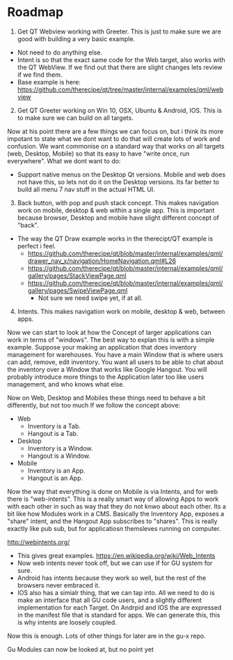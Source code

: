 # Roadmap

1. Get QT Webview working with Greeter.
This is just to make sure we are good with building a very basic example.
- Not need to do anything else.
- Intent is so that the exact same code for the Web target, also works with the QT WebView. If we find out that there are slight changes lets review if we find them.
- Base example is here: https://github.com/therecipe/qt/tree/master/internal/examples/qml/webview

2. Get QT Greeter working on Win 10, OSX, Ubuntu & Android, IOS.
This is to make sure we can build on all targets.

Now at his point there are a few things we can focus on, but i think its more impotant to state what we dont want to do that will create lots of work and confusion.
We want commonise on a standard way that works on all targets (web, Desktop, Mobile) so that its easy to have "write once, run everywhere".
What we dont want to do:
- Support native menus on the Desktop Qt versions. Mobile and web does not have this, so lets not do it on the Desktop versions. Its far better to build all menu 7 nav stuff in the actual HTML UI.

3. Back button, with pop and push stack concept.
This makes navigation work on mobile, desktop & web within a single app.
This is important because browser, Desktop and mobile have slight different concept of "back".

- The way the QT Draw example works in the therecipt/QT example is perfect i feel.
  - https://github.com/therecipe/qt/blob/master/internal/examples/qml/drawer_nav_x/navigation/HomeNavigation.qml#L26
  - https://github.com/therecipe/qt/blob/master/internal/examples/qml/gallery/pages/StackViewPage.qml
  - https://github.com/therecipe/qt/blob/master/internal/examples/qml/gallery/pages/SwipeViewPage.qml
    - Not sure we need swipe yet, if at all.

4. Intents.
This makes navigation work on mobile, desktop & web, between apps.

Now we can start to look at how the Concept of larger applications can work in terms of "windows".
The best way to explan this is with a simple example. Suppose your making an application that does inventory management for warehouses.
You have a main Window that is where users can add, remove, edit inventory.
You want all users to be able to chat about the inventory over a Window that works like Google Hangout.
You will probably introduce more things to the Application later too like users management, and who knows what else.

Now on Web, Desktop and Mobiles these things need to behave a bit differently, but not too much If we follow the concept above:
- Web
  - Inventory is a Tab.
  - Hangout is a Tab.
- Desktop
  - Inventory is a Window.
  - Hangout is a Window.
- Mobile
  - Inventory is an App.
  - Hangout is an App.

 Now the way that everything is done on Mobile is via Intents, and for web there is "web-intents". This is a really smart way of allowing Apps to work with each other in such as way that they do not knwo about each other.
 Its a bit like how Modules work in a CMS.
 Basically the Inventory App, exposes a "share" intent, and the Hangout App subscribes to "shares".
 This is really exactly like pub sub, but for applicatiosn themsleves running on computer.

 http://webintents.org/
 - This gives great examples.
 https://en.wikipedia.org/wiki/Web_Intents
 -  Now web intents never took off, but we can use if for GU system for sure.
 - Android has intents because they work so well, but the rest of the browsers never embraced it.
 - IOS also has a simialr thing, that we can tap into.
 All we need to do is make an interface that all GU code users, and a slightly different implementation for each Target.
 On Andrpid and IOS the are expressed in the manifest file that is standard for apps.
 We can generate this, this is why intents are loosely coupled.


Now this is enough. Lots of other things for later are in the gu-x repo.

Gu Modules can now be looked at, but no point yet
